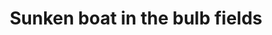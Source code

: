 ---
layout: photo
title: Sunken boat in the bulb fields
location: Keukenhof, Netherlands
pic: sunken-boat
---